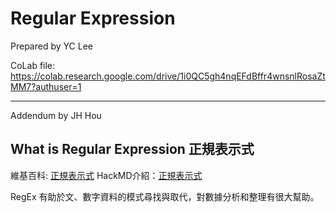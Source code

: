 # Regular Expression
Prepared by YC Lee

CoLab file: https://colab.research.google.com/drive/1i0QC5gh4nqEFdBffr4wnsnlRosaZtMM7?authuser=1

----
Addendum by JH Hou

## What is Regular Expression 正規表示式

維基百科: [正規表示式](https://zh.wikipedia.org/zh-tw/%E6%AD%A3%E5%88%99%E8%A1%A8%E8%BE%BE%E5%BC%8F)
HackMD介紹：[正規表示式](https://hackmd.io/@aaronlife/regular-expression)

RegEx 有助於文、數字資料的模式尋找與取代，對數據分析和整理有很大幫助。

